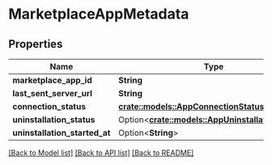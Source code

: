 # MarketplaceAppMetadata

## Properties

Name | Type | Description | Notes
------------ | ------------- | ------------- | -------------
**marketplace_app_id** | **String** |  | 
**last_sent_server_url** | **String** |  | 
**connection_status** | [**crate::models::AppConnectionStatus**](AppConnectionStatus.md) |  | 
**uninstallation_status** | Option<[**crate::models::AppUninstallationStatus**](AppUninstallationStatus.md)> |  | [optional]
**uninstallation_started_at** | Option<**String**> |  | [optional]

[[Back to Model list]](../README.md#documentation-for-models) [[Back to API list]](../README.md#documentation-for-api-endpoints) [[Back to README]](../README.md)


